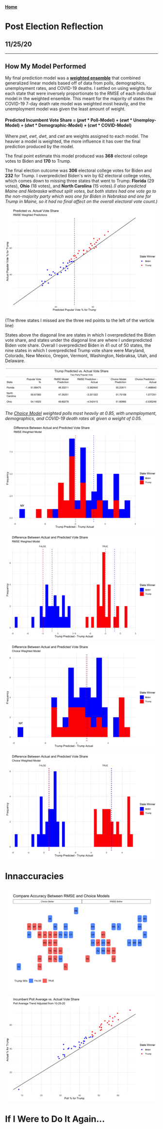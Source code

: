 #### [Home](https://cassidybargell.github.io/election_analytics/)

# Post Election Reflection
## 11/25/20

<hr>

## How My Model Performed 

My final prediction model was a [**weighted ensemble**](https://cassidybargell.github.io/election_analytics/posts/final_prediction.html) that combined generalized linear models based off of data from polls, demographics, unemployment rates, and COVID-19 deaths. I settled on using weights for each state that were inversely proportionate to the RMSE of each individual model in the weighted ensemble. This meant for the majority of states the COVID-19 7-day death rate model was weighted most heavily, and the unemployment model was given the least amount of weight. 

#### **Predicted Incumbent Vote Share** = (*pwt* * Poll-Model) + (*ewt* * Unemploy-Model) + (*dwt* * Demographic-Model) + (*cwt* * COVID-Model)

Where *pwt*, *ewt*, *dwt*, and *cwt* are weights assigned to each model. The heavier a model is weighted, the more influence it has over the final prediction produced by the model. 

The final point estimate this model produced was **368** electoral college votes to Biden and **170** to Trump. 

The final election outcome was **306** electoral college votes for Biden and **232** for Trump. I overpredicted Biden's win by 62 electoral college votes, which comes down to missing three states that went to Trump: **Florida** (29 votes), **Ohio** (18 votes), and **North Carolina** (15 votes).*(I also predicted Maine and Nebraska without split votes, but both states had one vote go to the non-majority party which was one for Biden in Nebraksa and one for Trump in Maine, so it had no final affect on the overall electoral vote count.)*

![](../figures/post-election/predicted_v_actual.png)

(The three states I missed are the three red points to the left of the verticle line)

States above the diagonal line are states in which I overpredicted the Biden vote share, and states under the diagonal line are where I underpredicted Biden vote share. Overall I overpredicted Biden in 41 out of 50 states, the nine states in which I overpredicted Trump vote share were Maryland, Colorado, New Mexico, Oregon, Vermont, Washington, Nebraksa, Utah, and Delaware.

![](../figures/post-election/missedstates_gt.png)

*The [Choice Model](https://cassidybargell.github.io/election_analytics/posts/final_prediction.html) weighted polls most heavily at 0.85, with unemployment, demographics, and COVID-19 death rates all given a weight of 0.05.*

![](../figures/post-election/rmse_diff_combined.png)

![](../figures/post-election/rmse_diff_separate.png)

![](../figures/post-election/choice_diff_combined.png)

![](../figures/post-election/choice_diff_separate.png)


# Innaccuracies

![](../figures/post-election/compare_models_statebin.png)

![](../figures/post-election/poll_v_actual.png)

# If I Were to Do It Again...



